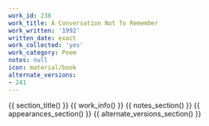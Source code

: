 ```yaml
---
work_id: 238
work_title: A Conversation Not To Remember
work_written: '1992'
written_date: exact
work_collected: 'yes'
work_category: Poem
notes: null
icon: material/book
alternate_versions:
- 241
---
```


{{ section_title() }}
{{ work_info() }}
{{ notes_section() }}
{{ appearances_section() }}
{{ alternate_versions_section() }}